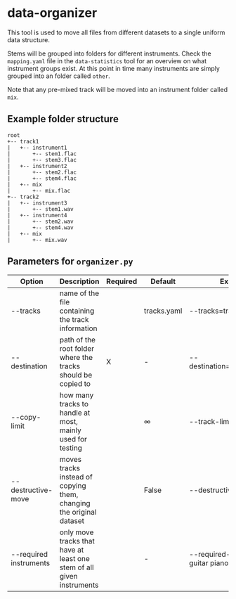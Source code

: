 # data-organizer
This tool is used to move all files from different datasets to a single uniform data structure.

Stems will be grouped into folders for different instruments. Check the `mapping.yaml` file in the `data-statistics`
tool for an overview on what instrument groups exist. At this point in time many instruments are simply grouped into an
folder called `other`.

Note that any pre-mixed track will be moved into an instrument folder called `mix`.

## Example folder structure
```
root
+-- track1
|   +-- instrument1
|       +-- stem1.flac
|       +-- stem3.flac
|   +-- instrument2
|       +-- stem2.flac
|       +-- stem4.flac
|   +-- mix
|       +-- mix.flac
+-- track2
|   +-- instrument3
|       +-- stem1.wav
|   +-- instrument4
|       +-- stem2.wav
|       +-- stem4.wav
|   +-- mix
|       +-- mix.wav
```

## Parameters for `organizer.py`

| Option                 | Description                                                           | Required | Default     | Example                             |
|------------------------|-----------------------------------------------------------------------|----------|-------------|-------------------------------------|
| --tracks               | name of the file containing the track information                     |          | tracks.yaml | --tracks=tracks.yaml                |
| --destination          | path of the root folder where the tracks should be copied to          | X        | -           | --destination=D:\ba_data\test       |
| --copy-limit           | how many tracks to handle at most, mainly used for testing            |          | ∞           | --track-limit=2                     |
| --destructive-move     | moves tracks instead of copying them, changing the original dataset   |          | False       | --destructive-move false            |
| --required instruments | only move tracks that have at least one stem of all given instruments |          | -           | --required-instruments guitar piano |